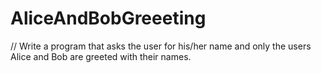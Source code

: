 # AliceAndBobGreeeting
// Write a program that asks the user for his/her name and only the users Alice and Bob are greeted with their names.
